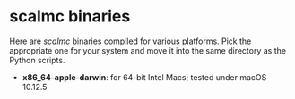 # scalmc binaries

Here are _scalmc_ binaries compiled for various platforms.
Pick the appropriate one for your system and move it into the same directory as the Python scripts.

* __x86_64-apple-darwin__: for 64-bit Intel Macs; tested under macOS 10.12.5
